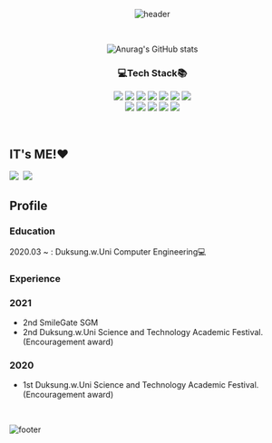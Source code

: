 <div align=center>

![header](https://capsule-render.vercel.app/api?type=wave&color=FFCBCB&height=350&section=header&text=💜Sungmin%20Hwang💜&fontSize=65&fontColor=FFFFFF)

<br>

![Anurag's GitHub stats](https://github-readme-stats.vercel.app/api?username=hwangsungmin-00&count_private=true&show_icons=true&theme=buefy)

### 💻Tech Stack📚
<img src="https://img.shields.io/badge/Python-3776AB?style=flat-square&logo=Python&logoColor=white"/> <img src="https://img.shields.io/badge/C-A8B9CC?style=flat-square&logo=C&logoColor=white"/>
<img src="https://img.shields.io/badge/C++-00599C?style=flat-square&logo=c%2B%2B&&logoColor=white"/>
<img src="https://img.shields.io/badge/Java-007396?style=flat-square&logo=Java&logoColor=white"/>
<img src="https://img.shields.io/badge/HTML5-E34F26?style=flat-square&logo=HTML5&logoColor=white"/>
<img src="https://img.shields.io/badge/CSS3-1572B6?style=flat-square&logo=CSS3&logoColor=white"/>
<img src="https://img.shields.io/badge/JavaScript-F7DF1E?style=flat-square&logo=JavaScript&logoColor=white"/>
<br>
<img src="https://img.shields.io/badge/Bootstrap-7952B3?style=flat-square&logo=Bootstrap&logoColor=white"/>
<img src="https://img.shields.io/badge/Django-092E20?style=flat-square&logo=Django&logoColor=white"/>
<img src="https://img.shields.io/badge/Ubuntu-E95420?style=flat-square&logo=Ubuntu&logoColor=white"/>
<img src="https://img.shields.io/badge/Linux-FCC624?style=flat-square&logo=Linux&logoColor=white"/>
<img src="https://img.shields.io/badge/Figma-F24E1E?style=flat-square&logo=Figma&logoColor=white"/>
</div>

<br>

## IT's ME!❤️
<a href="https://www.instagram.com/ssungmini._.00/"><img src="https://img.shields.io/badge/Instagram-DD2A78?style=flat-square&logo=Instagram&logoColor=white&link=https://www.instagram.com/ssungmini._.00/"/></a>&nbsp;&nbsp;<a href="https://github.com/hwangsungmin-00?tab=overview&from=2021-01-01&to=2021-01-09"><img src="https://img.shields.io/badge/GitHub-181717?style=flat-square&logo=Github&logoColor=white&link=https://www.instagram.com/ssungmini._.00/"/></a>

## Profile
### Education
2020.03 ~ :  Duksung.w.Uni Computer Engineering💻


### Experience
### 2021
- 2nd SmileGate SGM
- 2nd Duksung.w.Uni Science and Technology Academic Festival.(Encouragement award)
### 2020
- 1st Duksung.w.Uni Science and Technology Academic Festival.(Encouragement award)

<br>

![footer](https://capsule-render.vercel.app/api?type=slice&color=FFCBCB&height=100&section=footer)


<!--
**hwangsungmin-00/hwangsungmin-00** is a ✨ _special_ ✨ repository because its `README.md` (this file) appears on your GitHub profile.

Here are some ideas to get you started:

- 🔭 I’m currently working on ...
- 🌱 I’m currently learning ...
- 👯 I’m looking to collaborate on ...
- 🤔 I’m looking for help with ...
- 💬 Ask me about ...
- 📫 How to reach me: ...
- 😄 Pronouns: ...
- ⚡ Fun fact: ...
-->
